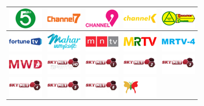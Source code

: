 | ![](https://raw.githubusercontent.com/RevGear/logo/master/Countries/MM/5Plus.png)| ![](https://raw.githubusercontent.com/RevGear/logo/master/Countries/MM/Channel7.png)| ![](https://raw.githubusercontent.com/RevGear/logo/master/Countries/MM/Channel9.png)| ![](https://raw.githubusercontent.com/RevGear/logo/master/Countries/MM/ChannelK.png)| ![](https://raw.githubusercontent.com/RevGear/logo/master/Countries/MM/EducationChannel.png)| 
|:---:|:---:|:---:|:---:|:---:| 
| ![](https://raw.githubusercontent.com/RevGear/logo/master/Countries/MM/FortuneTV.png)| ![](https://raw.githubusercontent.com/RevGear/logo/master/Countries/MM/MaharTV.png)| ![](https://raw.githubusercontent.com/RevGear/logo/master/Countries/MM/MNTV.png)| ![](https://raw.githubusercontent.com/RevGear/logo/master/Countries/MM/MRTV.png)| ![](https://raw.githubusercontent.com/RevGear/logo/master/Countries/MM/MRTV4.png)| 
| ![](https://raw.githubusercontent.com/RevGear/logo/master/Countries/MM/MWD.png)| ![](https://raw.githubusercontent.com/RevGear/logo/master/Countries/MM/SkyNetSports.png)| ![](https://raw.githubusercontent.com/RevGear/logo/master/Countries/MM/SkyNetSports1.png)| ![](https://raw.githubusercontent.com/RevGear/logo/master/Countries/MM/SkyNetSports2.png)| ![](https://raw.githubusercontent.com/RevGear/logo/master/Countries/MM/SkyNetSports3.png)| 
| ![](https://raw.githubusercontent.com/RevGear/logo/master/Countries/MM/SkyNetSports4.png)| ![](https://raw.githubusercontent.com/RevGear/logo/master/Countries/MM/SkyNetSports5.png)| ![](https://raw.githubusercontent.com/RevGear/logo/master/Countries/MM/SkyNetSports6.png)| ![](https://raw.githubusercontent.com/RevGear/logo/master/Countries/MM/YTV.png) | 
